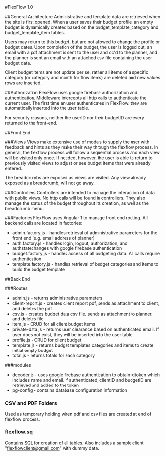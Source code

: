 #FlexFlow 1.0

##General Architecture
Administrative and template data are retrieved when the site is first opened. When a user saves their budget profile, an empty budget is dynamically created based on the budget_template_category and budget_template_item tables.  

Users may return to this budget, but are not allowed to change the profile or budget dates.  Upon completion of the budget, the user is logged out, an email with a pdf attachment is sent to the user and cc'd to the planner, and the planner is sent an email with an attached csv file containing the user budget data.

Client budget items are not update per se, rather all items of a specific category (or category and month for flow items) are deleted and new values rows are inserted.

##Authorization
FlexFlow uses google firebase authorization and authentication.  Middleware intercepts all http calls to authenticate the current user.  The first time an user authenticates in FlexFlow, they are automatically inserted into the user table.  

For security reasons, neither the userID nor their budgetID are every returned to the front-end.

##Front End

###Views
Views make extensive use of modals to supply the user with feedback and hints as they make their way through the flexflow process.  In general, the flexflow process will follow a sequential process and each view will be visited only once.  If needed, however, the user is able to return to previously visited views to adjust or see budget items that were already entered.

The breadcrumbs are exposed as views are visited.  Any view already exposed as a breadcrumb, will not go away.

###Controllers
Controllers are intended to manage the interaction of data with public views.  No http calls will be found in controllers.  They also manage the status of the budget throughout its creation, as well as the breadcrumb menu.

###Factories
FlexFlow uses Angular 1 to manage front end routing.  All backend calls are located in factories:
* admin.factory.js - handles retrieval of administrative parameters for the front end (e.g. email address of planner)
* auth.factory.js - handles login, logout, authorization, and authstatechanges with google firebase authentication
* budget.factory.js - handles access of all budgeting data.  All calls require authentication.
* template.factory.js - handles retrieval of budget categories and items to build the budget template

##Back End

###Routes
* admin.js - returns administrative parameters
* client-report.js - creates client report pdf, sends as attachment to client, and deletes the pdf
* csv.js - creates budget data csv file, sends as attachment to planner, and deletes file
* item.js - CRUD for all client budget items
* private-data.js - returns user clearance based on authenticated email.  If user does not exist, they will be inserted into the user table
* profile.js - CRUD for client budget
* template.js - returns budget templates categories and items to create initial empty budget
* total.js - returns totals for each category

###modules
* decoder.js - uses google firebase authentication to obtain idtoken which includes name and email.  If authenticated, clientID and budgetID are retrieved and added to the token
* pg-config - contains database configuration information

### CSV and PDF Folders
Used as temporary holding when pdf and csv files are created at end of flexflow process.

### flexflow.sql
Contains SQL for creation of all tables.  Also includes a sample client "flexflowclient@gmail.com" with dummy data.
